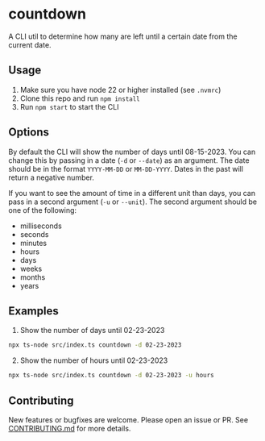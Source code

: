 # countdown

A CLI util to determine how many <units of time> are left until a certain date from the current date.

## Usage

1. Make sure you have node 22 or higher installed (see `.nvmrc`)
2. Clone this repo and run `npm install`
3. Run `npm start` to start the CLI

## Options

By default the CLI will show the number of days until 08-15-2023. You can change this by passing in a date (`-d` or `--date`) as an argument. The date should be in the format `YYYY-MM-DD` or `MM-DD-YYYY`. Dates in the past will return a negative number.

If you want to see the amount of time in a different unit than days, you can pass in a second argument (`-u` or `--unit`). The second argument should be one of the following:

- milliseconds
- seconds
- minutes
- hours
- days
- weeks
- months
- years

## Examples

1. Show the number of days until 02-23-2023

```bash
npx ts-node src/index.ts countdown -d 02-23-2023
```

2. Show the number of hours until 02-23-2023

```bash
npx ts-node src/index.ts countdown -d 02-23-2023 -u hours
```

## Contributing

New features or bugfixes are welcome. Please open an issue or PR. See [CONTRIBUTING.md](CONTRIBUTING.md) for more details.
